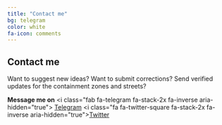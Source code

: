 ```yaml
---
title: "Contact me"
bg: telegram
color: white
fa-icon: comments
---
```


## Contact me

Want to suggest new ideas?
Want to submit corrections?
Send verified updates for the containment zones and streets?

**Message me on**
<i class="fab fa-telegram fa-stack-2x fa-inverse aria-hidden="true"> <a href="https://t.me/elseasama">Telegram</a></i>
<i class="fa fa-twitter-square fa-stack-2x fa-inverse aria-hidden="true"><a href="https://twitter.com/amasaesle">Twitter</a></i>
